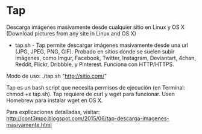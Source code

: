 # Tap
Descarga imágenes masivamente desde cualquier sitio en Linux y OS X (Download pictures from any site in Linux and OS X)

<ul>
<li>tap.sh - Tap permite descargar imágenes masivamente desde una url (JPG, JPEG, PNG, GIF). Probado en sitios donde se suelen subir imágenes,  como Imgur, Facebook, Twitter, Instagram,
Deviantart, 4chan, Reddit, Flickr, Dribbble, y Pinterest. Funciona con HTTP/HTTPS.</li>
</ul>

Modo de uso: ./tap.sh "http://sitio.com/"

Tap es un bash script que necesita permisos de ejecución (en Terminal: chmod +x tap.sh). Tap requiere de curl y wget para funcionar. Usen Homebrew para instalar wget en OS X.

Para explicaciones detalladas, visitar: http://cont3mpo.blogspot.com/2015/06/tap-descarga-imagenes-masivamente.html
